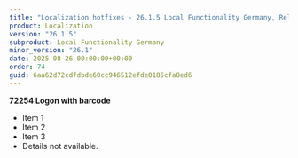 ```yaml
---
title: "Localization hotfixes - 26.1.5 Local Functionality Germany, Release date August 26, 2025 - Hotfixes"
product: Localization
version: "26.1.5"
subproduct: Local Functionality Germany
minor_version: "26.1"
date: 2025-08-26 00:00:00+00:00
order: 74
guid: 6aa62d72cdfdbde60cc946512efde0185cfa8ed6
---
```


**72254 Logon with barcode**- Item 1- Item 2- Item 3- Details not available.
